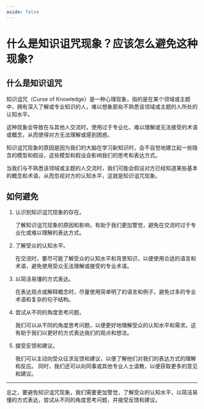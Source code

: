 ```yaml
---
aside: false
---
```


# 什么是知识诅咒现象？应该怎么避免这种现象?

## 什么是知识诅咒

知识诅咒（Curse of Knowledge）是一种心理现象，指的是在某个领域或主题中，拥有深入了解或专业知识的人，难以想象那些不熟悉该领域或主题的人所处的认知水平。

这种现象会导致在与其他人交流时，使用过于专业化、难以理解或无法接受的术语或概念，从而使得对方无法理解或感到困惑。

知识诅咒现象的原因是因为我们的大脑在学习新知识时，会不自觉地建立起一些隐含的模型和假设，这些模型和假设会影响我们的思考和表达方式。

当我们与不熟悉该领域或主题的人交流时，我们可能会假设对方已经知道某些基本的概念和术语，从而忽视对方的认知水平，这就是知识诅咒现象。

## 如何避免

1. 认识到知识诅咒现象的存在。

   了解知识诅咒现象的原因和影响，有助于我们更加警觉，避免在交流时过于专业化或难以理解的表达方式。

2. 了解受众的认知水平。

   在交流时，要尽可能了解受众的认知水平和背景知识，以便使用合适的语言和术语，避免使用受众无法理解或接受的专业术语。

3. 以简洁易懂的方式表达。

   在表达观点或解释概念时，尽量使用简单明了的语言和例子，避免过多的专业术语和复杂的句子结构。

4. 尝试从不同的角度思考问题。

   我们可以从不同的角度思考问题，以便更好地理解受众的认知水平和需求。这有助于我们以更好的方式表达我们的观点和想法。

5. 接受反馈和建议。

   我们可以主动向受众征求反馈和建议，以便了解他们对我们的表达方式的理解和反应。
   同时，我们还可以向同事或其他专业人士请教，以便获取更多的意见和建议。

----

总之，要避免知识诅咒现象，我们需要更加警觉，了解受众的认知水平，以简洁易懂的方式表达，尝试从不同的角度思考问题，并接受反馈和建议。
